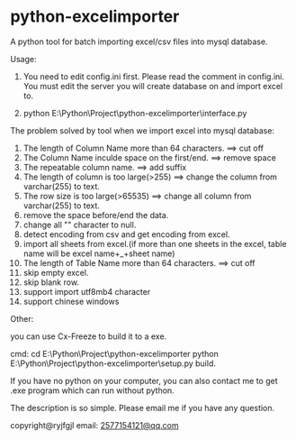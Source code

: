 # python-excelimporter
A python tool for batch importing excel/csv files into mysql database.

Usage:

1. You need to edit config.ini first. Please read the comment in config.ini. You must edit the server you will create database on and import excel to.

2. python E:\Python\Project\python-excelimporter\interface.py

The problem solved by tool when we import excel into mysql database:

1. The length of Column Name more than 64 characters. ==> cut off
2. The Column Name inculde space on the first/end. ==> remove space
3. The repeatable column name. ==> add suffix
4. The length of column is too large(>255) ==> change the column from varchar(255) to text.
5. The row size is too large(>65535) ==> change all column from varchar(255) to text.
6. remove the space before/end the data.
7. change all "" character to null.
8. detect encoding from csv and get encoding from excel.
9. import all sheets from excel.(if more than one sheets in the excel, table name will be excel name+_+sheet name)
10. The length of Table Name more than 64 characters. ==> cut off
11. skip empty excel.
12. skip blank row.
13. support import utf8mb4 character
14. support chinese windows

Other:

you can use Cx-Freeze to build it to a exe.

cmd: cd E:\Python\Project\python-excelimporter
python E:\Python\Project\python-excelimporter\setup.py build.

If you have no python on your computer, you can also contact me to get .exe program which can run without python.


The description is so simple. Please email me if you have any question.




copyright@ryjfgjl
email: 2577154121@qq.com

